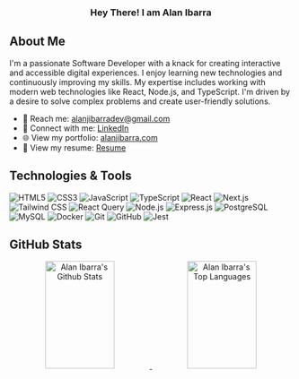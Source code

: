 <!-- Intro  -->
<h3 align="center">
      Hey There! I am
                <b>Alan Ibarra</b>
</h3>

## About Me

I'm a passionate Software Developer with a knack for creating interactive and accessible digital experiences. I enjoy learning new technologies and continuously improving my skills. My expertise includes working with modern web technologies like React, Node.js, and TypeScript. I'm driven by a desire to solve complex problems and create user-friendly solutions.

- 📧 Reach me: <a href="mailto:alanjibarradev@gmail.com" target="_blank">alanjibarradev@gmail.com</a>
- 💼 Connect with me: <a href="https://www.linkedin.com/in/alanjibarra/" target="_blank">LinkedIn</a>
- 🌐 View my portfolio: <a href="https://alanjibarra.com" target="_blank">alanjibarra.com</a>
- 📄 View my resume: <a href="https://docs.google.com/document/d/1ei5IO2awJS2NTUJsyDn3Z2lpmsDR01e-NTsagMDYOCg/edit?usp=sharing" target="_blank">Resume</a>


## Technologies & Tools

![HTML5](https://img.shields.io/badge/html5-%23E34F26.svg?style=for-the-badge&logo=html5&logoColor=white)
![CSS3](https://img.shields.io/badge/css3-%231572B6.svg?style=for-the-badge&logo=css3&logoColor=white)
![JavaScript](https://img.shields.io/badge/javascript-%23F7DF1E.svg?style=for-the-badge&logo=javascript&logoColor=black)
![TypeScript](https://img.shields.io/badge/typescript-%23007ACC.svg?style=for-the-badge&logo=typescript&logoColor=white)
![React](https://img.shields.io/badge/react-%2320232a.svg?style=for-the-badge&logo=react&logoColor=%2361DAFB)
![Next.js](https://img.shields.io/badge/next.js-%23000000.svg?style=for-the-badge&logo=nextdotjs&logoColor=white)
![Tailwind CSS](https://img.shields.io/badge/tailwindcss-%2338B2AC.svg?style=for-the-badge&logo=tailwind-css&logoColor=white)
![React Query](https://img.shields.io/badge/react--query-%23FF4154.svg?style=for-the-badge&logo=react-query&logoColor=white)
![Node.js](https://img.shields.io/badge/node.js-%2343853D.svg?style=for-the-badge&logo=node.js&logoColor=white)
![Express.js](https://img.shields.io/badge/express.js-%23404d59.svg?style=for-the-badge&logo=express&logoColor=%2361DAFB)
![PostgreSQL](https://img.shields.io/badge/postgresql-%23316192.svg?style=for-the-badge&logo=postgresql&logoColor=white)
![MySQL](https://img.shields.io/badge/mysql-%2300f.svg?style=for-the-badge&logo=mysql&logoColor=white)
![Docker](https://img.shields.io/badge/docker-%230db7ed.svg?style=for-the-badge&logo=docker&logoColor=white)
![Git](https://img.shields.io/badge/git-%23F05033.svg?style=for-the-badge&logo=git&logoColor=white)
![GitHub](https://img.shields.io/badge/github-%23121011.svg?style=for-the-badge&logo=github&logoColor=white)
![Jest](https://img.shields.io/badge/jest-%23C21325.svg?style=for-the-badge&logo=jest&logoColor=white)

## GitHub Stats

<p align="center">
  <a href="https://github.com/Ibarra11" target="_blank">
    <img alt="Alan Ibarra's Github Stats" src="https://denvercoder1-github-readme-stats.vercel.app/api?username=Ibarra11&show_icons=true&count_private=true&theme=react&border_color=7F3FBF&bg_color=0D1117&title_color=F85D7F&icon_color=F8D866" height="192px" width="49.5%"/>
  </a>
  <a href="https://github.com/Ibarra11" target="_blank">
    <img alt="Alan Ibarra's Top Languages" src="https://denvercoder1-github-readme-stats.vercel.app/api/top-langs/?username=Ibarra11&langs_count=8&layout=compact&theme=react&border_color=7F3FBF&bg_color=0D1117&title_color=F85D7F&icon_color=F8D866" height="192px" width="49.5%"/>
  </a>
</p>
